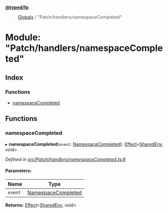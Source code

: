 **[@typed/fp](../README.md)**

> [Globals](../globals.md) / "Patch/handlers/namespaceCompleted"

# Module: "Patch/handlers/namespaceCompleted"

## Index

### Functions

* [namespaceCompleted](_patch_handlers_namespacecompleted_.md#namespacecompleted)

## Functions

### namespaceCompleted

▸ **namespaceCompleted**(`event`: [NamespaceCompleted](_shared_core_events_namespaceevent_.namespacecompleted.md)): [Effect](_effect_effect_.effect.md)\<[SharedEnv](../interfaces/_shared_core_services_sharedenv_.sharedenv.md), void>

*Defined in [src/Patch/handlers/namespaceCompleted.ts:8](https://github.com/TylorS/typed-fp/blob/6ccb290/src/Patch/handlers/namespaceCompleted.ts#L8)*

#### Parameters:

Name | Type |
------ | ------ |
`event` | [NamespaceCompleted](_shared_core_events_namespaceevent_.namespacecompleted.md) |

**Returns:** [Effect](_effect_effect_.effect.md)\<[SharedEnv](../interfaces/_shared_core_services_sharedenv_.sharedenv.md), void>
